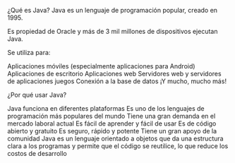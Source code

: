 ¿Qué es Java?
Java es un lenguaje de programación popular, creado en 1995.

Es propiedad de Oracle y más de 3 mil millones de dispositivos ejecutan Java.

Se utiliza para:

Aplicaciones móviles (especialmente aplicaciones para Android)
Aplicaciones de escritorio
Aplicaciones web
Servidores web y servidores de aplicaciones
juegos
Conexión a la base de datos
¡Y mucho, mucho más!

¿Por qué usar Java?

Java funciona en diferentes plataformas 
Es uno de los lenguajes de programación más populares del mundo
Tiene una gran demanda en el mercado laboral actual
Es fácil de aprender y fácil de usar
Es de código abierto y gratuito
Es seguro, rápido y potente
Tiene un gran apoyo de la comunidad 
Java es un lenguaje orientado a objetos que da una estructura clara a los programas y permite que el código se reutilice, lo que reduce los costos de desarrollo
